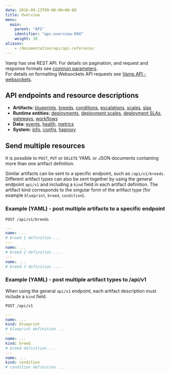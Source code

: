 ```yaml
---
date: 2016-09-13T09:00:00+00:00
title: Overview
menu:
  main:
    parent: "API"
    identifier: "api-overview-094"
    weight: 10
aliases:
    - /documentation/api/api-reference/
---
```


Vamp has one REST API. For details on pagination, and request and response formats see [common parameters](/documentation/api/v0.9.4/using-the-api).  
For details on formatting Websockets API requests see [Vamp API - websockets](/documentation/api/v0.9.4/api-websockets/).

## API endpoints and resource descriptions

* **Artifacts:** [blueprints](/documentation/api/v0.9.4/api-blueprints), [breeds](/documentation/api/v0.9.4/api-breeds), [conditions](/documentation/api/v0.9.4/api-conditions), [escalations](/documentation/api/v0.9.4/api-escalations), [scales](/documentation/api/v0.9.4/api-scales), [slas](/documentation/api/v0.9.4/api-slas/)
* **Runtime entities:** [deployments](/documentation/api/v0.9.4/api-deployments), [deployment scales](/documentation/api/v0.9.4/api-deployment-scales), [deployment SLAs](/documentation/api/v0.9.4/api-deployment-slas), [gateways](/documentation/api/v0.9.4/api-gateways), [workflows](/documentation/api/v0.9.4/api-workflows)  
* **Data:** [events](/documentation/api/v0.9.4/api-events), [health](/documentation/api/v0.9.4/api-health), [metrics](/documentation/api/v0.9.4/api-metrics )
* **System:** [info](/documentation/api/v0.9.4/api-info), [config](/documentation/api/v0.9.4/api-config), [haproxy](/documentation/api/v0.9.4/api-haproxy)

## Send multiple resources

It is possible to `POST`, `PUT` or `DELETE` YAML or JSON documents containing more than one artifact definition.

Similar artifacts can be sent to a specific endpoint, such as `/api/v1/breeds`. Different artifact types can also be sent together by using the general endpoint `api/v1` and including a `kind` field in each artifact definition. The artifact kind corresponds to the singular form of the artifact type (for example `blueprint`, `breed`, `condition`).

### Example (YAML) - post multiple artifacts to a specific endpoint 

`POST /api/v1/breeds`

```yaml
---
name: ...
# breed 1 definition ...
---
name: ...
# breed 2 definition ....
---
name: ...
# breed 3 definition ....
```

### Example (YAML) - post multiple artifact types to /api/v1
When using the general `api/v1` endpoint, each artifact description  must include a `kind` field.

`POST /api/v1`

```yaml
---
name: ...
kind: blueprint
# blueprint definition ...
---
name: ...
kind: breed
# breed definition ...
---
name: ...
kind: condition
# condition definition ...
```
